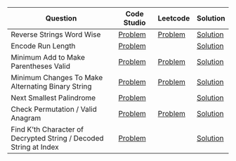 | Question                                                          | Code Studio                                                                                                         | Leetcode                                                                                   | Solution                                        |
| ----------------------------------------------------------------- | ------------------------------------------------------------------------------------------------------------------- | ------------------------------------------------------------------------------------------ | ----------------------------------------------- |
| Reverse Strings Word Wise                                         | [Problem](https://www.codingninjas.com/codestudio/problems/reverse-string-word-wise_1262348)                        | [Problem](https://leetcode.com/problems/reverse-words-in-a-string/)                        | [Solution](ReverseStringWordWise.java)          |
| Encode Run Length                                                 | [Problem](https://www.codingninjas.com/codestudio/problems/encode-the-message_699836)                               |                                                                                            | [Solution](EncodeRunLengthMessage.java)         |
| Minimum Add to Make Parentheses Valid                             | [Problem](https://www.codingninjas.com/codestudio/problems/mnfrj_1075018)                                           | [Problem](https://leetcode.com/problems/minimum-add-to-make-parentheses-valid)             | [Solution](MinimumParantheses.java)             |
| Minimum Changes To Make Alternating Binary String                 | [Problem](https://www.codingninjas.com/codestudio/problems/beautiful-string_1115625)                                | [Problem](https://leetcode.com/problems/minimum-changes-to-make-alternating-binary-string) | [Solution](MinimumAlternatingBinaryString.java) |
| Next Smallest Palindrome                                          | [Problem](https://www.codingninjas.com/codestudio/problems/given-a-string-find-the-next-smallest-palindrome_874577) |                                                                                            | [Solution](NextSmallestPalindrome.java)         |
| Check Permutation / Valid Anagram                                 | [Problem](https://www.codingninjas.com/codestudio/problems/check-permutation_1172164)                               | [Problem](https://leetcode.com/problems/valid-anagram)                                     | [Solution](ValidAnagram.java)                   |
| Find K’th Character of Decrypted String / Decoded String at Index | [Problem](https://www.codingninjas.com/codestudio/problems/find-k-th-character-of-decrypted-string_630508)          |                                                                                            | [Solution](KthCharacterDecryptedString.java)    |
